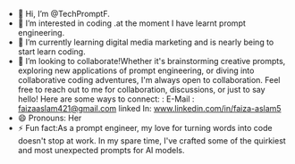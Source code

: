 - 👋 Hi, I’m @TechPromptF.
- 👀 I’m interested in coding .at the moment I have learnt prompt engineering.
- 🌱 I’m currently learning digital media marketing and is nearly being to start learn coding.
- 💞️ I’m looking to collaborate!Whether it's brainstorming creative prompts, exploring new applications of prompt engineering, or diving into collaborative coding adventures, I'm always open to collaboration. 
Feel free to reach out to me for collaboration, discussions, or just to say hello! Here are some ways to connect: :
E-Mail : faizaaslam421@gmail.com
linked In: www.linkedin.com/in/faiza-aslam5
- 😄 Pronouns: Her
- ⚡ Fun fact:As a prompt engineer, my love for turning words into code doesn't stop at work. In my spare time, I've crafted some of the quirkiest and most unexpected prompts for AI models. 
<!---
TechPromptF/TechPromptF is a ✨ special ✨ repository because its `README.md` (this file) appears on your GitHub profile.
You can click the Preview link to take a look at your changes.
--->
